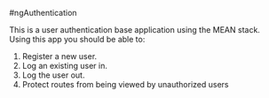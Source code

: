 #ngAuthentication

This is a user authentication base application using the MEAN stack.  
Using this app you should be able to:  

1. Register a new user.
2. Log an existing user in.
3. Log the user out.
4. Protect routes from being viewed by unauthorized users


